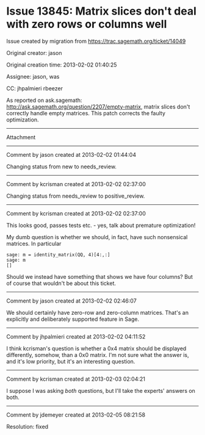 # Issue 13845: Matrix slices don't deal with zero rows or columns well

Issue created by migration from https://trac.sagemath.org/ticket/14049

Original creator: jason

Original creation time: 2013-02-02 01:40:25

Assignee: jason, was

CC:  jhpalmieri rbeezer

As reported on ask.sagemath: http://ask.sagemath.org/question/2207/empty-matrix, matrix slices don't correctly handle empty matrices.  This patch corrects the faulty optimization.


---

Attachment


---

Comment by jason created at 2013-02-02 01:44:04

Changing status from new to needs_review.


---

Comment by kcrisman created at 2013-02-02 02:37:00

Changing status from needs_review to positive_review.


---

Comment by kcrisman created at 2013-02-02 02:37:00

This looks good, passes tests etc. - yes, talk about premature optimization!

My dumb question is whether we should, in fact, have such nonsensical matrices.  In particular

```
sage: m = identity_matrix(QQ, 4)[4:,:] 
sage: m
[]
```

Should we instead have something that shows we have four columns?  But of course that wouldn't be about this ticket.


---

Comment by jason created at 2013-02-02 02:46:07

We should certainly have zero-row and zero-column matrices.  That's an explicitly and deliberately supported feature in Sage.


---

Comment by jhpalmieri created at 2013-02-02 04:11:52

I think kcrisman's question is whether a 0x4 matrix should be displayed differently, somehow, than a 0x0 matrix. I'm not sure what the answer is, and it's low priority, but it's an interesting question.


---

Comment by kcrisman created at 2013-02-03 02:04:21

I suppose I was asking _both_ questions, but I'll take the experts' answers on both.


---

Comment by jdemeyer created at 2013-02-05 08:21:58

Resolution: fixed
